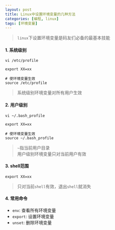 ```yaml
---
layout: post
title: Linux中设置环境变量的几种方法
categories: [编程, linux]
tags: [环境变量]
---
```



> `linux`下设置环境变量是码友们必备的最基本技能

#### 1. 系统级别

```
vi /etc/profile

export XX=xx

# 使环境变量生效
source /etc/profile
```

> 系统级别环境变量对所有用户生效

#### 2. 用户级别

```
vi ~/.bash_profile

export XX=xx

# 使环境变量生效
source ~/.bash_profile
```

> `~`指当前用户目录   
> 用户级别环境变量只对当前用户有效

#### 3. shell范围
```
export XX=xx

```

> 只对当前`shell`有效，退出`shell`就消失

#### 4. 常用命令

* `env`: 查看所有环境变量
* `export`: 设置环境变量
* `unset`: 删除环境变量